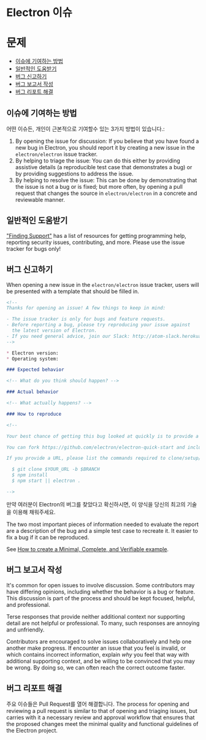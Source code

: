 # Electron 이슈

# 문제

* [이슈에 기여하는 방법](#how-to-contribute-in-issues)
* [일반적인 도움받기](#asking-for-general-help)
* [버그 신고하기](#submitting-a-bug-report)
* [버그 보고서 작성](#triaging-a-bug-report)
* [버그 리포트 해결](#resolving-a-bug-report)

## 이슈에 기여하는 방법

어떤 이슈든, 개인이 근본적으로 기여할수 있는 3가지 방법이 있습니다.:

1. By opening the issue for discussion: If you believe that you have found a new bug in Electron, you should report it by creating a new issue in the `electron/electron` issue tracker.
2. By helping to triage the issue: You can do this either by providing assistive details (a reproducible test case that demonstrates a bug) or by providing suggestions to address the issue.
3. By helping to resolve the issue: This can be done by demonstrating that the issue is not a bug or is fixed; but more often, by opening a pull request that changes the source in `electron/electron` in a concrete and reviewable manner.

## 일반적인 도움받기

["Finding Support"](../tutorial/support.md#finding-support) has a list of resources for getting programming help, reporting security issues, contributing, and more. Please use the issue tracker for bugs only!

## 버그 신고하기

When opening a new issue in the `electron/electron` issue tracker, users will be presented with a template that should be filled in.

```markdown
<!--
Thanks for opening an issue! A few things to keep in mind:

- The issue tracker is only for bugs and feature requests.
- Before reporting a bug, please try reproducing your issue against
  the latest version of Electron.
- If you need general advice, join our Slack: http://atom-slack.herokuapp.com
-->

* Electron version:
* Operating system:

### Expected behavior

<!-- What do you think should happen? -->

### Actual behavior

<!-- What actually happens? -->

### How to reproduce

<!--

Your best chance of getting this bug looked at quickly is to provide a REPOSITORY that can be cloned and run.

You can fork https://github.com/electron/electron-quick-start and include a link to the branch with your changes.

If you provide a URL, please list the commands required to clone/setup/run your repo e.g.

  $ git clone $YOUR_URL -b $BRANCH
  $ npm install
  $ npm start || electron .

-->
```

만약 여러분이 Electron의 버그를 찾았다고 확신하시면, 이 양식을 당신의 최고의 기술을 이용해 채워주세요.

The two most important pieces of information needed to evaluate the report are a description of the bug and a simple test case to recreate it. It easier to fix a bug if it can be reproduced.

See [How to create a Minimal, Complete, and Verifiable example](https://stackoverflow.com/help/mcve).

## 버그 보고서 작성

It's common for open issues to involve discussion. Some contributors may have differing opinions, including whether the behavior is a bug or feature. This discussion is part of the process and should be kept focused, helpful, and professional.

Terse responses that provide neither additional context nor supporting detail are not helpful or professional. To many, such responses are annoying and unfriendly.

Contributors are encouraged to solve issues collaboratively and help one another make progress. If encounter an issue that you feel is invalid, or which contains incorrect information, explain *why* you feel that way with additional supporting context, and be willing to be convinced that you may be wrong. By doing so, we can often reach the correct outcome faster.

## 버그 리포트 해결

주요 이슈들은 Pull Request를 열어 해결합니다. The process for opening and reviewing a pull request is similar to that of opening and triaging issues, but carries with it a necessary review and approval workflow that ensures that the proposed changes meet the minimal quality and functional guidelines of the Electron project.